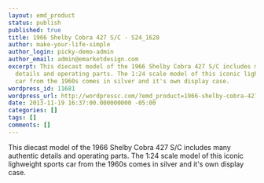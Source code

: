 ```yaml
---
layout: emd_product
status: publish
published: true
title: 1966 Shelby Cobra 427 S/C - S24_1628
author: make-your-life-simple
author_login: picky-demo-admin
author_email: admin@emarketdesign.com
excerpt: This diecast model of the 1966 Shelby Cobra 427 S/C includes many authentic
  details and operating parts. The 1:24 scale model of this iconic lighweight sports
  car from the 1960s comes in silver and it's own display case.
wordpress_id: 11681
wordpress_url: http://wordpressc.com/?emd_product=1966-shelby-cobra-427-s-c
date: 2013-11-19 16:37:00.000000000 -05:00
categories: []
tags: []
comments: []
---
```

This diecast model of the 1966 Shelby Cobra 427 S/C includes many authentic details and operating parts. The 1:24 scale model of this iconic lighweight sports car from the 1960s comes in silver and it's own display case.
